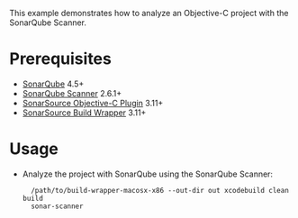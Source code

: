 This example demonstrates how to analyze an Objective-C project with the SonarQube Scanner.

Prerequisites
=============
* [SonarQube](http://www.sonarqube.org/downloads/) 4.5+
* [SonarQube Scanner](http://docs.sonarqube.org/display/SCAN/Analyzing+with+SonarQube+Scanner) 2.6.1+
* [SonarSource Objective-C Plugin](http://www.sonarsource.com/products/plugins/languages/objective-c/) 3.11+
* [SonarSource Build Wrapper](http://www.sonarsource.com/products/plugins/languages/objective-c/) 3.11+

Usage
=====
* Analyze the project with SonarQube using the SonarQube Scanner:

        /path/to/build-wrapper-macosx-x86 --out-dir out xcodebuild clean build
        sonar-scanner
